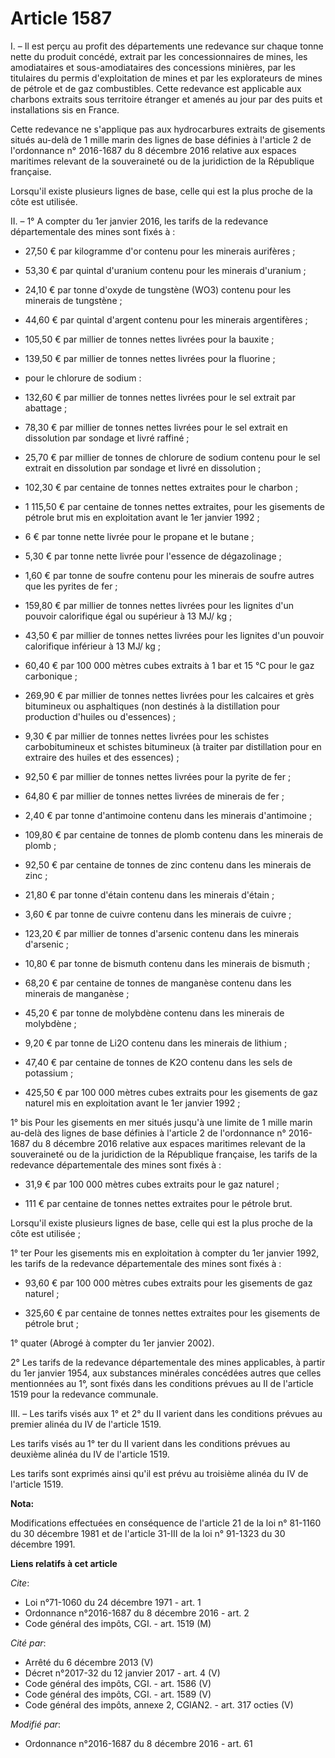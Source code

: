 # Article 1587

I. – Il est perçu au profit des départements une redevance sur chaque tonne nette du produit concédé, extrait par les
concessionnaires de mines, les amodiataires et sous-amodiataires des concessions minières, par les titulaires du permis
d'exploitation de mines et par les explorateurs de mines de pétrole et de gaz combustibles. Cette redevance est applicable
aux charbons extraits sous territoire étranger et amenés au jour par des puits et installations sis en France.

Cette redevance ne s'applique pas aux hydrocarbures extraits de gisements situés au-delà de 1 mille marin des lignes de base
définies à l'article 2 de l'ordonnance n° 2016-1687 du 8 décembre 2016 relative aux espaces maritimes relevant de la
souveraineté ou de la juridiction de la République française.

Lorsqu'il existe plusieurs lignes de base, celle qui est la plus proche de la côte est utilisée.

II. – 1° A compter du 1er janvier 2016, les tarifs de la redevance départementale des mines sont fixés à :

- 27,50 € par kilogramme d'or contenu pour les minerais aurifères ;

- 53,30 € par quintal d'uranium contenu pour les minerais d'uranium ;

- 24,10 € par tonne d'oxyde de tungstène (WO3) contenu pour les minerais de tungstène ;

- 44,60 € par quintal d'argent contenu pour les minerais argentifères ;

- 105,50 € par millier de tonnes nettes livrées pour la bauxite ;

- 139,50 € par millier de tonnes nettes livrées pour la fluorine ;

- pour le chlorure de sodium :

- 132,60 € par millier de tonnes nettes livrées pour le sel extrait par abattage ;

- 78,30 € par millier de tonnes nettes livrées pour le sel extrait en dissolution par sondage et livré raffiné ;

- 25,70 € par millier de tonnes de chlorure de sodium contenu pour le sel extrait en dissolution par sondage et livré en
dissolution ;

- 102,30 € par centaine de tonnes nettes extraites pour le charbon ;

- 1 115,50 € par centaine de tonnes nettes extraites, pour les gisements de pétrole brut mis en exploitation avant le 1er
janvier 1992 ;

- 6 € par tonne nette livrée pour le propane et le butane ;

- 5,30 € par tonne nette livrée pour l'essence de dégazolinage ;

- 1,60 € par tonne de soufre contenu pour les minerais de soufre autres que les pyrites de fer ;

- 159,80 € par millier de tonnes nettes livrées pour les lignites d'un pouvoir calorifique égal ou supérieur à 13 MJ/ kg ;

- 43,50 € par millier de tonnes nettes livrées pour les lignites d'un pouvoir calorifique inférieur à 13 MJ/ kg ;

- 60,40 € par 100 000 mètres cubes extraits à 1 bar et 15 °C pour le gaz carbonique ;

- 269,90 € par millier de tonnes nettes livrées pour les calcaires et grès bitumineux ou asphaltiques (non destinés à la
distillation pour production d'huiles ou d'essences) ;

- 9,30 € par millier de tonnes nettes livrées pour les schistes carbobitumineux et schistes bitumineux (à traiter par
distillation pour en extraire des huiles et des essences) ;

- 92,50 € par millier de tonnes nettes livrées pour la pyrite de fer ;

- 64,80 € par millier de tonnes nettes livrées de minerais de fer ;

- 2,40 € par tonne d'antimoine contenu dans les minerais d'antimoine ;

- 109,80 € par centaine de tonnes de plomb contenu dans les minerais de plomb ;

- 92,50 € par centaine de tonnes de zinc contenu dans les minerais de zinc ;

- 21,80 € par tonne d'étain contenu dans les minerais d'étain ;

- 3,60 € par tonne de cuivre contenu dans les minerais de cuivre ;

- 123,20 € par millier de tonnes d'arsenic contenu dans les minerais d'arsenic ;

- 10,80 € par tonne de bismuth contenu dans les minerais de bismuth ;

- 68,20 € par centaine de tonnes de manganèse contenu dans les minerais de manganèse ;

- 45,20 € par tonne de molybdène contenu dans les minerais de molybdène ;

- 9,20 € par tonne de Li2O contenu dans les minerais de lithium ;

- 47,40 € par centaine de tonnes de K2O contenu dans les sels de potassium ;

- 425,50 € par 100 000 mètres cubes extraits pour les gisements de gaz naturel mis en exploitation avant le 1er janvier
1992 ;

1° bis Pour les gisements en mer situés jusqu'à une limite de 1 mille marin au-delà des lignes de base définies à l'article 2
de l'ordonnance n° 2016-1687 du 8 décembre 2016 relative aux espaces maritimes relevant de la souveraineté ou de la
juridiction de la République française, les tarifs de la redevance départementale des mines sont fixés à :

- 31,9 € par 100 000 mètres cubes extraits pour le gaz naturel ;

- 111 € par centaine de tonnes nettes extraites pour le pétrole brut.

Lorsqu'il existe plusieurs lignes de base, celle qui est la plus proche de la côte est utilisée ;

1° ter Pour les gisements mis en exploitation à compter du 1er janvier 1992, les tarifs de la redevance départementale des
mines sont fixés à :

- 93,60 € par 100 000 mètres cubes extraits pour les gisements de gaz naturel ;

- 325,60 € par centaine de tonnes nettes extraites pour les gisements de pétrole brut ;

1° quater (Abrogé à compter du 1er janvier 2002).

2° Les tarifs de la redevance départementale des mines applicables, à partir du 1er janvier 1954, aux substances minérales
concédées autres que celles mentionnées au 1°, sont fixés dans les conditions prévues au II de l'article 1519 pour la
redevance communale.

III. – Les tarifs visés aux 1° et 2° du II varient dans les conditions prévues au premier alinéa du IV de l'article 1519. 

Les tarifs visés au 1° ter du II varient dans les conditions prévues au deuxième alinéa du IV de l'article 1519.

Les tarifs sont exprimés ainsi qu'il est prévu au troisième alinéa du IV de l'article 1519.

**Nota:**

Modifications effectuées en conséquence de l'article 21 de la loi n° 81-1160 du 30 décembre 1981 et de l'article 31-III de la
loi n° 91-1323 du 30 décembre 1991.

**Liens relatifs à cet article**

_Cite_:

  - Loi n°71-1060 du 24 décembre 1971 - art. 1
  - Ordonnance n°2016-1687 du 8 décembre 2016 - art. 2
  - Code général des impôts, CGI. - art. 1519 (M)

_Cité par_:

  - Arrêté du 6 décembre 2013 (V)
  - Décret n°2017-32 du 12 janvier 2017 - art. 4 (V)
  - Code général des impôts, CGI. - art. 1586 (V)
  - Code général des impôts, CGI. - art. 1589 (V)
  - Code général des impôts, annexe 2, CGIAN2. - art. 317 octies (V)

_Modifié par_:

  - Ordonnance n°2016-1687 du 8 décembre 2016 - art. 61
